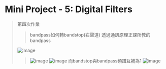 # Mini Project - 5: Digital Filters

>  第四次作業
>>bandpass如何轉bandstop(右聲道)
>>透過通訊原理正課所教的bandpass
>>
>![image](https://github.com/0615liu/mini-project-5/assets/149355132/64c928cb-69cf-410c-bc77-540e71c911d8)
>>![image](https://github.com/0615liu/mini-project-5/assets/149355132/976d2025-5f70-4b6d-9a0f-aa86bed027cd)
>>![image](https://github.com/0615liu/mini-project-5/assets/149355132/460a080d-5d17-4a31-a47e-f658b9293daa)
>>而bandstop與bandpass頻譜互補為1
>![image](https://github.com/0615liu/mini-project-5/assets/149355132/8a7d7201-6a14-4a85-86c0-6bcee650c473)
